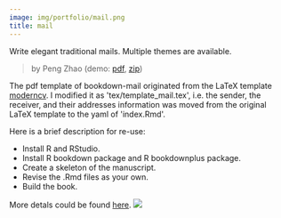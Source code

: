 ```yaml
---
image: img/portfolio/mail.png
title: mail
---
```


Write elegant traditional mails. Multiple themes are available.

> by Peng Zhao (demo: [pdf](https://github.com/pzhaonet/bookdownplus/raw/master/inst2/mail/showcase/mail.pdf), [zip](https://github.com/pzhaonet/bookdownplus/raw/master/inst/templates/mail.zip))

<!--more-->


The pdf template of bookdown-mail originated from the LaTeX template [moderncv](https://ctan.org/pkg/moderncv). I modified it as 'tex/template_mail.tex', i.e. the sender, the receiver, and their addresses information was moved from the original LaTeX template to the yaml of 'index.Rmd'.

Here is a brief description for re-use:

- Install R and RStudio.
- Install R bookdown package and R bookdownplus package.
- Create a skeleton of the manuscript.
- Revise the .Rmd files as your own.
- Build the book.

More detals could be found [here](https://github.com/pzhaonet/bookdownplus).
[![](https://github.com/pzhaonet/bookdownplus/raw/master/inst2/mail/showcase/cover.png)](https://github.com/pzhaonet/bookdownplus/raw/master/inst2/mail/showcase/cover.png)

